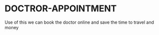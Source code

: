 # DOCTROR-APPOINTMENT
Use of this we can book the doctor online  and save the time to travel and money
